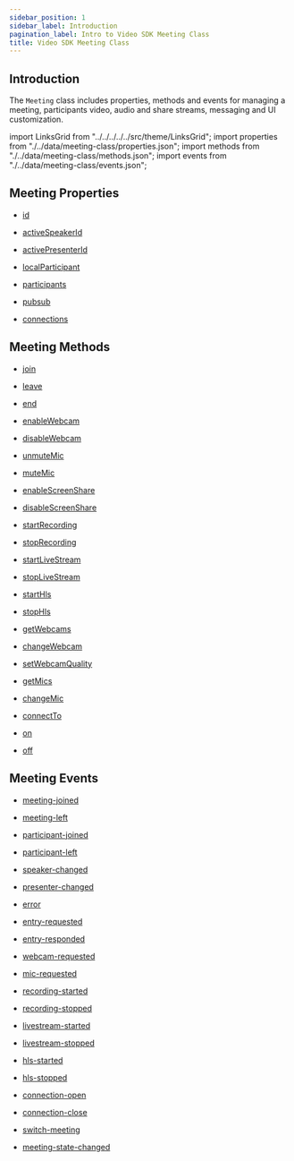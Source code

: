 ```yaml
---
sidebar_position: 1
sidebar_label: Introduction
pagination_label: Intro to Video SDK Meeting Class
title: Video SDK Meeting Class
---
```


<div class="sdk-api-ref">

## Introduction

The `Meeting` class includes properties, methods and events for managing a meeting, participants video, audio and share streams, messaging and UI customization.

import LinksGrid from "../../../../../src/theme/LinksGrid";
import properties from "./../data/meeting-class/properties.json";
import methods from "./../data/meeting-class/methods.json";
import events from "./../data/meeting-class/events.json";

## Meeting Properties

<div class="row">

<div class="col col--4 margin-bottom--sm" >

- [id](./properties.md#id)

</div>
<div class="col col--4 margin-bottom--sm" >

- [activeSpeakerId](./properties.md#activespeakerid)

</div>
<div class="col col--4 margin-bottom--sm" >

- [activePresenterId](./properties.md#activepresenterid)

</div>
<div class="col col--4 margin-bottom--sm" >

- [localParticipant](./properties.md#localparticipant)

</div>
<div class="col col--4 margin-bottom--sm" >

- [participants](./properties.md#participants)

</div>
<div class="col col--4 margin-bottom--sm" >

- [pubsub](./pubsub)

</div>
<div class="col col--4 margin-bottom--sm" >

- [connections](./properties.md#connections)

</div>

</div>

## Meeting Methods

<div class="row">

<div class="col col--4 margin-bottom--sm" >

- [join](./methods.md#join)

</div>
<div class="col col--4 margin-bottom--sm" >

- [leave](./methods.md#leave)

</div>
<div class="col col--4 margin-bottom--sm" >

- [end](./methods.md#end)

</div>
<div class="col col--4 margin-bottom--sm" >

- [enableWebcam](./methods.md#enablewebcam)

</div>
<div class="col col--4 margin-bottom--sm" >

- [disableWebcam](./methods.md#disablewebcam)

</div>
<div class="col col--4 margin-bottom--sm" >

- [unmuteMic](./methods.md#unmutemic)

</div>
<div class="col col--4 margin-bottom--sm" >

- [muteMic](./methods.md#mutemic)

</div>
<div class="col col--4 margin-bottom--sm" >

- [enableScreenShare](./methods.md#enablescreenshare)

</div>
<div class="col col--4 margin-bottom--sm" >

- [disableScreenShare](./methods.md#disablescreenshare)

</div>
<div class="col col--4 margin-bottom--sm" >

- [startRecording](./methods.md#startrecording)

</div>
<div class="col col--4 margin-bottom--sm" >

- [stopRecording](./methods.md#stoprecording)

</div>
<div class="col col--4 margin-bottom--sm" >

- [startLiveStream](./methods.md#startlivestream)

</div>
<div class="col col--4 margin-bottom--sm" >

- [stopLiveStream](./methods.md#startlivestream)

</div>
<div class="col col--4 margin-bottom--sm" >

- [startHls](./methods.md#starthls)

</div>
<div class="col col--4 margin-bottom--sm" >

- [stopHls](./methods.md#stophls)

</div>
<div class="col col--4 margin-bottom--sm" >

- [getWebcams](./methods.md#getwebcams)

</div>
<div class="col col--4 margin-bottom--sm" >

- [changeWebcam](./methods.md#changewebcam)

</div>
<div class="col col--4 margin-bottom--sm" >

- [setWebcamQuality](./methods.md#setwebcamquality)

</div>
<div class="col col--4 margin-bottom--sm" >

- [getMics](./methods.md#getmics)

</div>
<div class="col col--4 margin-bottom--sm" >

- [changeMic](./methods.md#changemic)

</div>
<div class="col col--4 margin-bottom--sm" >

- [connectTo](./methods.md#connectto)

</div>
<div class="col col--4 margin-bottom--sm" >

- [on](./methods.md#on)

</div>
<div class="col col--4 margin-bottom--sm" >

- [off](./methods.md#off)

</div>

</div>

## Meeting Events

<div class="row">

<div class="col col--4 margin-bottom--sm" >

- [meeting-joined](./events.md#meeting-joined)

</div>
<div class="col col--4 margin-bottom--sm" >

- [meeting-left](./events.md#meeting-left)

</div>
<div class="col col--4 margin-bottom--sm" >

- [participant-joined](./events.md#participant-joined)

</div>
<div class="col col--4 margin-bottom--sm" >

- [participant-left](./events.md#participant-left)

</div>
<div class="col col--4 margin-bottom--sm" >

- [speaker-changed](./events.md#speaker-changed)

</div>
<div class="col col--4 margin-bottom--sm" >

- [presenter-changed](./events.md#presenter-changed)

</div>
<div class="col col--4 margin-bottom--sm" >

- [error](./events.md#error)

</div>
<div class="col col--4 margin-bottom--sm" >

- [entry-requested](./events.md#entry-requested)

</div>
<div class="col col--4 margin-bottom--sm" >

- [entry-responded](./events.md#entry-responded)

</div>
<div class="col col--4 margin-bottom--sm" >

- [webcam-requested](./events.md#webcam-requested)

</div>
<div class="col col--4 margin-bottom--sm" >

- [mic-requested](./events.md#mic-requested)

</div>
<div class="col col--4 margin-bottom--sm" >

- [recording-started](./events.md#recording-started)

</div>
<div class="col col--4 margin-bottom--sm" >

- [recording-stopped](./events.md#recording-stopped)

</div>
<div class="col col--4 margin-bottom--sm" >

- [livestream-started](./events.md#livestream-started)

</div>
<div class="col col--4 margin-bottom--sm" >

- [livestream-stopped](./events.md#livestream-stopped)

</div>
<div class="col col--4 margin-bottom--sm" >

- [hls-started](./events.md#hls-started)

</div>
<div class="col col--4 margin-bottom--sm" >

- [hls-stopped](./events.md#hls-stopped)

</div>
<div class="col col--4 margin-bottom--sm" >

- [connection-open](./events.md#connection-open)

</div>
<div class="col col--4 margin-bottom--sm" >

- [connection-close](./events.md#connection-close)

</div>
<div class="col col--4 margin-bottom--sm" >

- [switch-meeting](./events.md#switch-meeting)

</div>

<div class="col col--4 margin-bottom--sm" >

- [meeting-state-changed](./events.md#meeting-state-changed)

</div>

</div>

</div>
